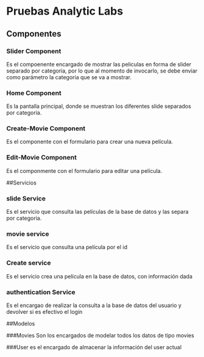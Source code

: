 # Pruebas  Analytic Labs

## Componentes

### Slider Component
Es el compoenente encargado de mostrar las peliculas en forma de slider separado por categoria, por lo que al momento de invocarlo, se debe enviar como parámetro la categoria que se va a mostrar. 

### Home Component
Es la pantalla principal, donde se muestran los diferentes slide separados por categoria.

### Create-Movie Component 
Es el componente con el formulario para crear una nueva película.

### Edit-Movie Component 
Es el componmente con el formulario para editar una película.


##Servicios 

### slide Service
Es el servicio que consulta las películas de la base de datos y las separa por categoria.

### movie service
Es el servicio que consulta una película por el id 

### Create service
Es el servicio crea una película en la base de datos, con información dada

### authentication Service
Es el encargao de realizar la consulta a la base de datos del usuario y devolver si es efectivo el login

##Modelos

###Movies 
Son los encargados de modelar todos los datos de tipo movies

###User 
es el encargado de almacenar la información del user actual 